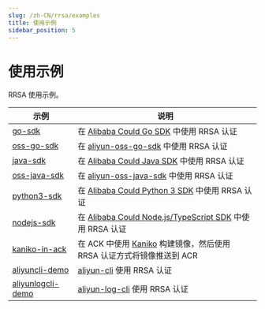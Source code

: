 ```yaml
---
slug: /zh-CN/rrsa/examples
title: 使用示例
sidebar_position: 5
---
```


# 使用示例

RRSA 使用示例。


| 示例                                                                                                                    | 说明                                                                                                          |
|-----------------------------------------------------------------------------------------------------------------------|-------------------------------------------------------------------------------------------------------------|
| [go-sdk](https://github.com/AliyunContainerService/ack-ram-tool/tree/main/examples/rrsa/go-sdk)                       | 在 [Alibaba Could Go SDK](https://github.com/aliyun/alibabacloud-go-sdk) 中使用 RRSA 认证                         |
| [oss-go-sdk](https://github.com/AliyunContainerService/ack-ram-tool/tree/main/examples/rrsa/oss-go-sdk)               | 在 [aliyun-oss-go-sdk](https://github.com/aliyun/aliyun-oss-go-sdk) 中使用 RRSA 认证                              |
| [java-sdk](https://github.com/AliyunContainerService/ack-ram-tool/tree/main/examples/rrsa/java-sdk)                   | 在 [Alibaba Could Java SDK](https://github.com/aliyun/alibabacloud-java-sdk) 中使用 RRSA 认证                     |
| [oss-java-sdk](https://github.com/AliyunContainerService/ack-ram-tool/tree/main/examples/rrsa/oss-java-sdk)           | 在 [aliyun-oss-java-sdk](https://github.com/aliyun/aliyun-oss-java-sdk) 中使用 RRSA 认证                          |
| [python3-sdk](https://github.com/AliyunContainerService/ack-ram-tool/tree/main/examples/rrsa/python3-sdk)             | 在 [Alibaba Could Python 3 SDK](https://github.com/aliyun/alibabacloud-python-sdk) 中使用 RRSA 认证               |
| [nodejs-sdk](https://github.com/AliyunContainerService/ack-ram-tool/tree/main/examples/rrsa/nodejs-sdk)               | 在 [Alibaba Could Node.js/TypeScript SDK](https://github.com/aliyun/alibabacloud-typescript-sdk) 中使用 RRSA 认证 |
| [kaniko-in-ack](https://github.com/AliyunContainerService/ack-ram-tool/tree/main/examples/rrsa/kaniko-in-ack)         | 在 ACK 中使用 [Kaniko](https://github.com/GoogleContainerTools/kaniko) 构建镜像，然后使用 RRSA 认证方式将镜像推送到 ACR            |
| [aliyuncli-demo](https://github.com/AliyunContainerService/ack-ram-tool/tree/main/examples/rrsa/aliyuncli-demo)       | [aliyun-cli](https://github.com/aliyun/aliyun-cli) 使用 RRSA 认证                                               |
| [aliyunlogcli-demo](https://github.com/AliyunContainerService/ack-ram-tool/tree/main/examples/rrsa/aliyunlogcli-demo) | [aliyun-log-cli](https://github.com/aliyun/aliyun-log-cli) 使用 RRSA 认证                                       |

[//]: # (| [ossutil-demo]&#40;https://github.com/AliyunContainerService/ack-ram-tool/tree/main/examples/rrsa/ossutil-demo&#41;           | Using [ossutil]&#40;https://github.com/aliyun/ossutil&#41; with RRSA Auth                                                         |)

